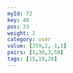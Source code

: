 ```yaml
---
myId: 72
key: 40
pos: 33
weight: 2
category: user
value: [359,2,-1,1]
pairs: [1,30,3,50]
tags: [15,19,28]
---
```

